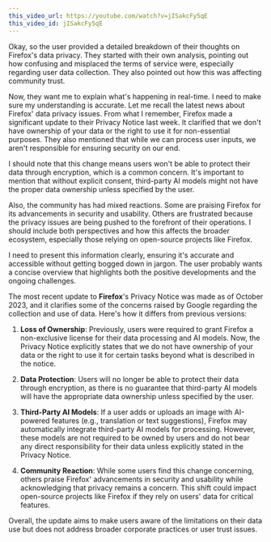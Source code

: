 ```yaml
---
this_video_url: https://youtube.com/watch?v=jISakcFy5qE
this_video_id: jISakcFy5qE
---
```

<think>
Okay, so the user provided a detailed breakdown of their thoughts on Firefox's data privacy. They started with their own analysis, pointing out how confusing and misplaced the terms of service were, especially regarding user data collection. They also pointed out how this was affecting community trust.

Now, they want me to explain what's happening in real-time. I need to make sure my understanding is accurate. Let me recall the latest news about Firefox' data privacy issues. From what I remember, Firefox made a significant update to their Privacy Notice last week. It clarified that we don't have ownership of your data or the right to use it for non-essential purposes. They also mentioned that while we can process user inputs, we aren't responsible for ensuring security on our end.

I should note that this change means users won't be able to protect their data through encryption, which is a common concern. It's important to mention that without explicit consent, third-party AI models might not have the proper data ownership unless specified by the user.

Also, the community has had mixed reactions. Some are praising Firefox for its advancements in security and usability. Others are frustrated because the privacy issues are being pushed to the forefront of their operations. I should include both perspectives and how this affects the broader ecosystem, especially those relying on open-source projects like Firefox.

I need to present this information clearly, ensuring it's accurate and accessible without getting bogged down in jargon. The user probably wants a concise overview that highlights both the positive developments and the ongoing challenges.
</think>

The most recent update to **Firefox**'s Privacy Notice was made as of October 2023, and it clarifies some of the concerns raised by Google regarding the collection and use of data. Here's how it differs from previous versions:

1. **Loss of Ownership**: Previously, users were required to grant Firefox a non-exclusive license for their data processing and AI models. Now, the Privacy Notice explicitly states that we do not have ownership of your data or the right to use it for certain tasks beyond what is described in the notice.

2. **Data Protection**: Users will no longer be able to protect their data through encryption, as there is no guarantee that third-party AI models will have the appropriate data ownership unless specified by the user.

3. **Third-Party AI Models**: If a user adds or uploads an image with AI-powered features (e.g., translation or text suggestions), Firefox may automatically integrate third-party AI models for processing. However, these models are not required to be owned by users and do not bear any direct responsibility for their data unless explicitly stated in the Privacy Notice.

4. **Community Reaction**: While some users find this change concerning, others praise Firefox' advancements in security and usability while acknowledging that privacy remains a concern. This shift could impact open-source projects like Firefox if they rely on users' data for critical features.

Overall, the update aims to make users aware of the limitations on their data use but does not address broader corporate practices or user trust issues.

